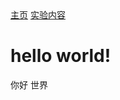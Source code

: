 <html>
  <head>
    <meta charset="utf-8">
    <title>主页</title>
    <link rel="stylesheet" href="/assets/css/styles.css">
  </head>
  <body>
    <nav>
    <a href="/">主页</a>
    <a href="/blog.html">实验内容</a>
  </nav>
<html>

  <body>
    <h1>hello world!</h1>
    你好 世界
    
  </body>
</html>
  </body>
</html>
